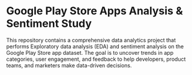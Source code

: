 # Google Play Store Apps Analysis & Sentiment Study
This repository contains a comprehensive data analytics project that performs Exploratory data analysis (EDA) and sentiment analysis on the Google Play Store app dataset. The goal is to uncover trends in app categories, user engagement, and feedback to help developers, product teams, and marketers make data-driven decisions.
